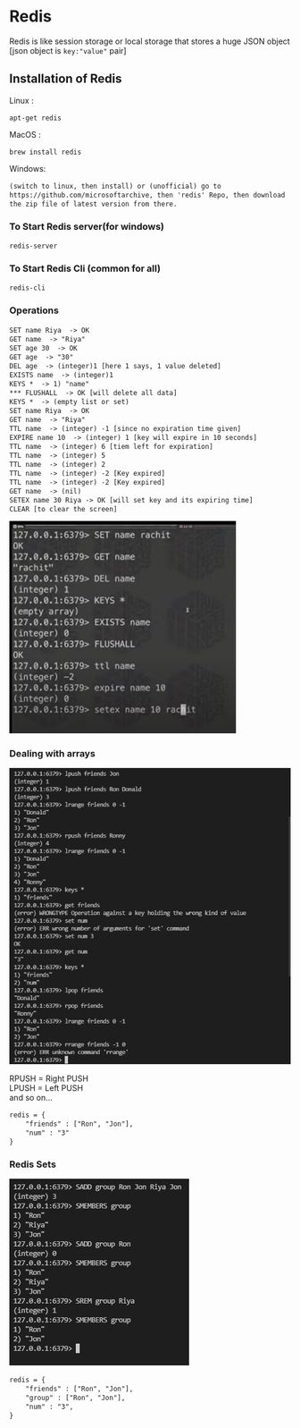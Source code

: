 # Redis
Redis is like session storage or local storage that stores a huge JSON object [json object is `key:"value"` pair]<br>

## Installation of Redis

Linux : 
```
apt-get redis
``` 
MacOS : 
```
brew install redis
``` 
Windows: 
```
(switch to linux, then install) or (unofficial) go to https://github.com/microsoftarchive, then 'redis' Repo, then download the zip file of latest version from there.
```

### To Start Redis server(for windows)
```
redis-server
```

### To Start Redis Cli (common for all)
```
redis-cli
```

### Operations

```
SET name Riya  -> OK
GET name  -> "Riya"
SET age 30  -> OK
GET age  -> "30"
DEL age  -> (integer)1 [here 1 says, 1 value deleted]
EXISTS name  -> (integer)1
KEYS *  -> 1) "name"
*** FLUSHALL  -> OK [will delete all data]
KEYS *  -> (empty list or set)
SET name Riya  -> OK
GET name  -> "Riya"
TTL name  -> (integer) -1 [since no expiration time given]
EXPIRE name 10  -> (integer) 1 [key will expire in 10 seconds]
TTL name  -> (integer) 6 [tiem left for expiration]
TTL name  -> (integer) 5
TTL name  -> (integer) 2
TTL name  -> (integer) -2 [Key expired]
TTL name  -> (integer) -2 [Key expired]
GET name  -> (nil)
SETEX name 30 Riya -> OK [will set key and its expiring time]
CLEAR [to clear the screen]
```
![cmd window](redis1.PNG)

### Dealing with arrays 

![array syntex](redis-array1.PNG)

RPUSH = Right PUSH <br>
LPUSH = Left PUSH <br>
and so on...<br>
```
redis = {
    "friends" : ["Ron", "Jon"],
    "num" : "3"
}
```

### Redis Sets

![sets](redis-set.PNG)

```
redis = {
    "friends" : ["Ron", "Jon"],
    "group" : ["Ron", "Jon"],
    "num" : "3",
}
```
